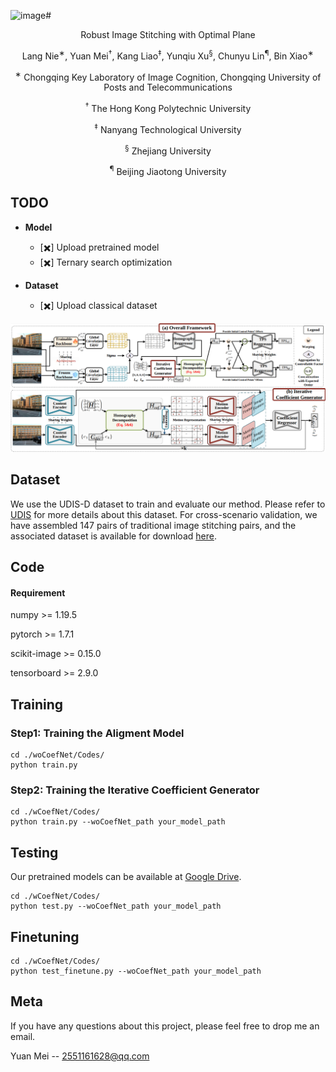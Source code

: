<img width="1515" height="621" alt="image" src="https://github.com/user-attachments/assets/53a41536-73f6-439f-ad3e-3a5a9ef23a82" /># <p align="center">Robust Image Stitching with Optimal Plane</p>
<p align="center">Lang Nie<sup>∗</sup>, Yuan Mei<sup>†</sup>, Kang Liao<sup>‡</sup>, Yunqiu Xu<sup>§</sup>, Chunyu Lin<sup>¶</sup>, Bin Xiao<sup>∗</sup></p> 
<p align="center"><sup>∗</sup> Chongqing Key Laboratory of Image Cognition, Chongqing University of Posts and Telecommunications</p> 
<p align="center"><sup>†</sup> The Hong Kong Polytechnic University</p> 
<p align="center"><sup>‡</sup> Nanyang Technological University</p> 
<p align="center"><sup>§</sup> Zhejiang University</p> 
<p align="center"><sup>¶</sup> Beijing Jiaotong University</p>

## TODO

- **Model**
  - [✖️] Upload pretrained model
  - [✖️] Ternary search optimization

- **Dataset**
  - [✖️] Upload classical dataset

![image](./framework.jpg)
## Dataset
We use the UDIS-D dataset to train and evaluate our method. Please refer to [UDIS](https://github.com/nie-lang/UnsupervisedDeepImageStitching) for more details about this dataset. For cross-scenario validation, we have assembled 147 pairs of traditional image stitching pairs, and the associated dataset is available for download [here]().


## Code
#### Requirement
numpy >= 1.19.5

pytorch >= 1.7.1

scikit-image >= 0.15.0

tensorboard >= 2.9.0

## Training
### Step1: Training the Aligment Model
```
cd ./woCoefNet/Codes/
python train.py
```

### Step2: Training the Iterative Coefficient Generator

```
cd ./wCoefNet/Codes/
python train.py --woCoefNet_path your_model_path
```

## Testing 
Our pretrained models can be available at [Google Drive]().

```
cd ./wCoefNet/Codes/
python test.py --woCoefNet_path your_model_path
```

## Finetuning

```
cd ./wCoefNet/Codes/
python test_finetune.py --woCoefNet_path your_model_path
```

## Meta
If you have any questions about this project, please feel free to drop me an email.

Yuan Mei -- 2551161628@qq.com
